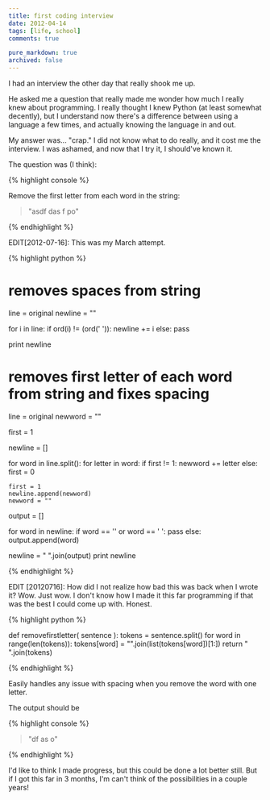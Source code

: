 ```yaml
---
title: first coding interview
date: 2012-04-14
tags: [life, school]
comments: true

pure_markdown: true
archived: false
---
```



I had an interview the other day that really shook me up.

He asked me a question that really made me wonder how much I really knew about programming.
I really thought I knew Python (at least somewhat decently), but I understand now there's a difference between using a language a few times, and actually knowing the language in and out.

My answer was... "crap." I did not know what to do really, and it cost me the interview. I was ashamed, and now that I try it, I should've known it.

The question was (I think):



{% highlight console %}

Remove the first letter from each word in the string:
> "asdf das f po"

{% endhighlight %}


EDIT[2012-07-16]: This was my March attempt.


{% highlight python %}

# removes spaces from string

line = original
newline = ""

for i in line:
	if ord(i) != (ord(' ')):
		newline += i
	else:
		pass

print newline

# removes first letter of each word from string and fixes spacing

line = original
newword = ""

first = 1

newline = []

for word in line.split():
	for letter in word:
		if first != 1:
			newword += letter
		else:
			first = 0

	first = 1
	newline.append(newword)
	newword = ""

output = []

for word in newline:
	if word == '' or word == ' ':
		pass
	else:
		output.append(word)

newline = " ".join(output)
print newline

{% endhighlight %}



EDIT [20120716]: How did I not realize how bad this was back when I wrote it?
Wow. Just wow. I don't know how I made it this far programming if that was the best I could
come up with. Honest.



{% highlight python %}

def removefirstletter( sentence ):
	tokens = sentence.split()
	for word in range(len(tokens)):
		tokens[word] = "".join(list(tokens[word])[1:])
	return " ".join(tokens)

{% endhighlight %}


Easily handles any issue with spacing when you remove the word with one letter.

The output should be


{% highlight console %}

> "df as o"

{% endhighlight %}


I'd like to think I made progress, but this could be done a lot better still.
But if I got this far in 3 months, I'm can't think of the possibilities in a couple years!

